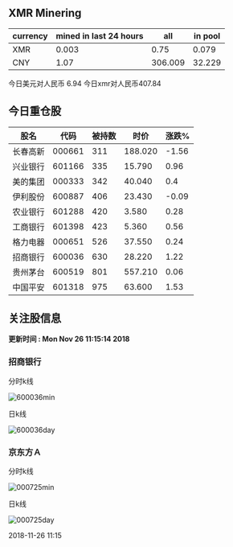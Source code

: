 ## XMR Minering

|currency|mined in last 24 hours|all|in pool|
|---|---|---|---|
|XMR|0.003|0.75|0.079|
|CNY|1.07|306.009|32.229|

今日美元对人民币 6.94	今日xmr对人民币407.84


## 今日重仓股 

|股名|代码|被持数|时价|涨跌%|
|---|---|---|---|---|
|长春高新|000661|311|188.020|-1.56|
|兴业银行|601166|335|15.790|0.96|
|美的集团|000333|342|40.040|0.4|
|伊利股份|600887|406|23.430|-0.09|
|农业银行|601288|420|3.580|0.28|
|工商银行|601398|423|5.360|0.56|
|格力电器|000651|526|37.550|0.24|
|招商银行|600036|630|28.220|1.22|
|贵州茅台|600519|801|557.210|0.06|
|中国平安|601318|975|63.600|1.53|

## 关注股信息
**更新时间 : Mon Nov 26 11:15:14 2018**
### 招商银行 
分时k线

![600036min](http://image.sinajs.cn/newchart/min/n/sh600036.gif)

日k线

![600036day](http://image.sinajs.cn/newchart/daily/n/sh600036.gif)

### 京东方Ａ 
分时k线

![000725min](http://image.sinajs.cn/newchart/min/n/sz000725.gif)

日k线

![000725day](http://image.sinajs.cn/newchart/daily/n/sz000725.gif)

2018-11-26 11:15